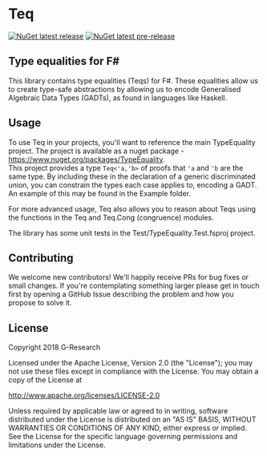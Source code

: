 # Teq

[![NuGet latest release](https://badgen.net/nuget/v/TypeEquality)](https://www.nuget.org/packages/TypeEquality)
[![NuGet latest pre-release](https://badgen.net/nuget/v/TypeEquality/pre)](https://www.nuget.org/packages/TypeEquality)

## Type equalities for F#

This library contains type equalities (Teqs) for F#.  These equalities
allow us to create type-safe abstractions by allowing us to encode
Generalised Algebraic Data Types (GADTs), as found in languages like
Haskell.

## Usage

To use Teq in your projects, you'll want to reference the main TypeEquality
project.  The project is available as a nuget package - https://www.nuget.org/packages/TypeEquality.  
This project provides a type `Teq<'a,'b>` of proofs that `'a`
and `'b` are the same type. By including these in the declaration of a
generic discriminated union, you can constrain the types each case
applies to, encoding a GADT.
An example of this may be found in the Example folder.

For more advanced usage, Teq also allows you to reason about Teqs
using the functions in the Teq and Teq.Cong (congruence) modules.

The library has some unit tests in the Test/TypeEquality.Test.fsproj project.

## Contributing

We welcome new contributors! We'll happily receive PRs for bug fixes
or small changes. If you're contemplating something larger please get
in touch first by opening a GitHub Issue describing the problem and
how you propose to solve it.

## License

Copyright 2018 G-Research

Licensed under the Apache License, Version 2.0 (the "License"); you may not use these files except in compliance with the License.
You may obtain a copy of the License at

   http://www.apache.org/licenses/LICENSE-2.0

Unless required by applicable law or agreed to in writing, software
distributed under the License is distributed on an "AS IS" BASIS,
WITHOUT WARRANTIES OR CONDITIONS OF ANY KIND, either express or implied.
See the License for the specific language governing permissions and
limitations under the License.
